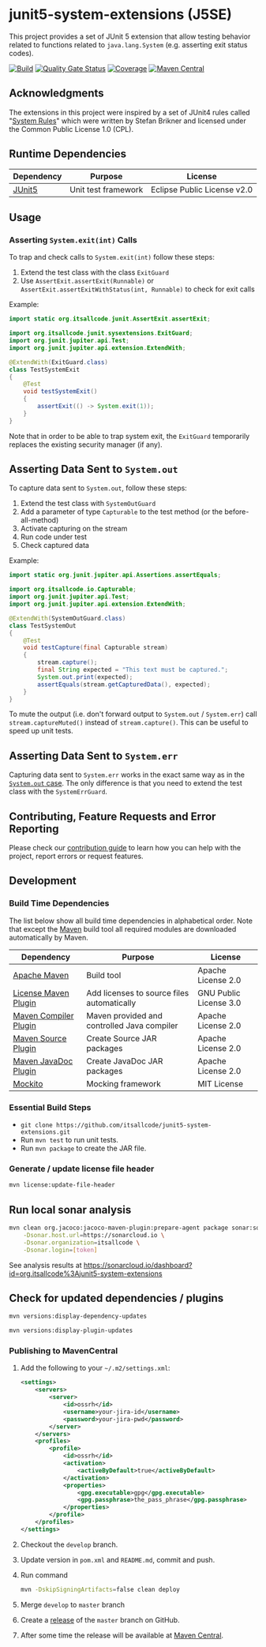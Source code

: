 # junit5-system-extensions (J5SE)

This project provides a set of JUnit 5 extension that allow testing behavior related to functions related to `java.lang.System` (e.g. asserting exit status codes).

[![Build](https://github.com/itsallcode/junit5-system-extensions/actions/workflows/build.yml/badge.svg)](https://github.com/itsallcode/junit5-system-extensions/actions/workflows/build.yml)
[![Quality Gate Status](https://sonarcloud.io/api/project_badges/measure?project=org.itsallcode%3Ajunit5-system-extensions&metric=alert_status)](https://sonarcloud.io/dashboard?id=org.itsallcode%3Ajunit5-system-extensions)
[![Coverage](https://sonarcloud.io/api/project_badges/measure?project=org.itsallcode%3Ajunit5-system-extensions&metric=coverage)](https://sonarcloud.io/dashboard?id=org.itsallcode%3Ajunit5-system-extensions)
[![Maven Central](https://img.shields.io/maven-central/v/org.itsallcode/junit5-system-extensions)](https://search.maven.org/artifact/org.itsallcode/junit5-system-extensions)

## Acknowledgments

The extensions in this project were inspired by a set of JUnit4 rules called "[System Rules](https://stefanbirkner.github.io/system-rules/)" which were written by Stefan Brikner and licensed under the Common Public License 1.0 (CPL).

## Runtime Dependencies

| Dependency                                                                   | Purpose                                                | License                       |
-------------------------------------------------------------------------------|--------------------------------------------------------|--------------------------------
| [JUnit5](https://junit.org/junit5/)                                          | Unit test framework                                    | Eclipse Public License v2.0   |

## Usage

### Asserting `System.exit(int)` Calls

To trap and check calls to `System.exit(int)` follow these steps:

1. Extend the test class with the class `ExitGuard`
2. Use `AssertExit.assertExit(Runnable)` or `AssertExit.assertExitWithStatus(int, Runnable)` to check for exit calls

Example:

```java
import static org.itsallcode.junit.AssertExit.assertExit;

import org.itsallcode.junit.sysextensions.ExitGuard;
import org.junit.jupiter.api.Test;
import org.junit.jupiter.api.extension.ExtendWith;

@ExtendWith(ExitGuard.class)
class TestSystemExit
{
    @Test
    void testSystemExit()
    {
        assertExit(() -> System.exit(1));
    }
}
```

Note that in order to be able to trap system exit, the `ExitGuard` temporarily replaces the existing security manager (if any).

## Asserting Data Sent to `System.out`

To capture data sent to `System.out`, follow these steps:

1. Extend the test class with `SystemOutGuard`
2. Add a parameter of type `Capturable` to the test method (or the before-all-method)
3. Activate capturing on the stream
4. Run code under test
5. Check captured data

Example:

```java
import static org.junit.jupiter.api.Assertions.assertEquals;

import org.itsallcode.io.Capturable;
import org.junit.jupiter.api.Test;
import org.junit.jupiter.api.extension.ExtendWith;

@ExtendWith(SystemOutGuard.class)
class TestSystemOut
{
    @Test
    void testCapture(final Capturable stream)
    {
        stream.capture();
        final String expected = "This text must be captured.";
        System.out.print(expected);
        assertEquals(stream.getCapturedData(), expected);
    }
}
```

To mute the output (i.e. don't forward output to `System.out` / `System.err`) call `stream.captureMuted()` instead of `stream.capture()`. This can be useful to speed up unit tests.

## Asserting Data Sent to `System.err`

Capturing data sent to `System.err` works in the exact same way as in the [`System.out` case](#asserting-data-sent-to-system-out). The only difference is that you need to extend the test class with the `SystemErrGuard`.

## Contributing, Feature Requests and Error Reporting

Please check our [contribution guide](.github/CONTRIBUTING.md) to learn how you can help with the project, report errors or request features.

## Development

### Build Time Dependencies

The list below show all build time dependencies in alphabetical order. Note that except the [Maven](https://maven.apache.org/) build tool all required modules are downloaded automatically by Maven.

| Dependency                                                                       | Purpose                                                | License                       |
-----------------------------------------------------------------------------------|--------------------------------------------------------|--------------------------------
| [Apache Maven](https://maven.apache.org/)                                        | Build tool                                             | Apache License 2.0            |
| [License Maven Plugin](https://www.mojohaus.org/license-maven-plugin/)           | Add licenses to source files automatically             | GNU Public License 3.0        |
| [Maven Compiler Plugin](https://maven.apache.org/plugins/maven-compiler-plugin/) | Maven provided and controlled Java compiler            | Apache License 2.0            |
| [Maven Source Plugin](https://maven.apache.org/plugins/maven-source-plugin/)     | Create Source JAR packages                             | Apache License 2.0            |
| [Maven JavaDoc Plugin](https://maven.apache.org/plugins/maven-javadoc-plugin/)   | Create JavaDoc JAR packages                            | Apache License 2.0            |
| [Mockito](https://site.mockito.org/)                                             | Mocking framework                                      | MIT License                   |

### Essential Build Steps

* `git clone https://github.com/itsallcode/junit5-system-extensions.git`
* Run `mvn test` to run unit tests.
* Run `mvn package` to create the JAR file.

### Generate / update license file header

```bash
mvn license:update-file-header
```

## Run local sonar analysis

```bash
mvn clean org.jacoco:jacoco-maven-plugin:prepare-agent package sonar:sonar \
    -Dsonar.host.url=https://sonarcloud.io \
    -Dsonar.organization=itsallcode \
    -Dsonar.login=[token]
```

See analysis results at https://sonarcloud.io/dashboard?id=org.itsallcode%3Ajunit5-system-extensions

## Check for updated dependencies / plugins

```bash
mvn versions:display-dependency-updates
```

```bash
mvn versions:display-plugin-updates
```

### Publishing to MavenCentral

1. Add the following to your `~/.m2/settings.xml`:

    ```xml
    <settings>
        <servers>
            <server>
                <id>ossrh</id>
                <username>your-jira-id</username>
                <password>your-jira-pwd</password>
            </server>
        </servers>
        <profiles>
            <profile>
                <id>ossrh</id>
                <activation>
                    <activeByDefault>true</activeByDefault>
                </activation>
                <properties>
                    <gpg.executable>gpg</gpg.executable>
                    <gpg.passphrase>the_pass_phrase</gpg.passphrase>
                </properties>
            </profile>
        </profiles>
    </settings>
    ```

1. Checkout the `develop` branch.
1. Update version in `pom.xml` and `README.md`, commit and push.
1. Run command

    ```bash
    mvn -DskipSigningArtifacts=false clean deploy
    ```

1. Merge `develop` to `master` branch
1. Create a [release](https://github.com/itsallcode/junit5-system-extensions/releases) of the `master` branch on GitHub.
1. After some time the release will be available at [Maven Central](https://repo1.maven.org/maven2/org/itsallcode/junit5-system-extensions/).
